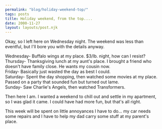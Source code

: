 ```yaml
---
permalink: "blog/holiday-weekend-top/"
tags: posts
title: Holiday weekend, from the top....
date: 2000-11-27
layout: layouts/post.njk
---
```


Okay, so I left here on Wednesday night. The weekend was less than eventful, but I'll bore you with the details anyway.

Wednesday- Buffalo wings at my place. $3/lb. night, how can I resist?  
Thursday- Thanksgiving lunch at my aunt's place. I brought a friend who doesn't have family close. He wants my cousin now.  
Friday- Basically just wasted the day as best I could.  
Saturday- Spent the day shopping, then watched some movies at my place. Passed on a party that sounded fun but turned out lame.  
Sunday- Saw Charlie's Angels, then watched Transformers.

Then here I am. I wanted a weekend to chill out and settle in my apartment, so I was glad it came. I could have had more fun, but that's all right. 

This week will be spent on little annoyances I have to do... my car needs some repairs and I have to help my dad carry some stuff at my parent's place.